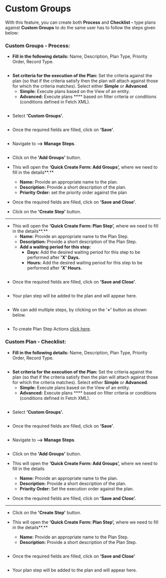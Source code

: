 # Custom Groups

With this feature, you can create both **Process** and **Checklist -** type plans against **Custom Groups** to do the same user has to follow the steps given below:

### **Custom Groups - Process:**

* **Fill in the following details:** Name, Description, Plan Type, Priority Order, Record Type.

<figure><img src="../../../../.gitbook/assets/Custom process_6.png" alt=""><figcaption></figcaption></figure>

* **Set criteria for the execution of the Plan:** Set the criteria against the plan (so that if the criteria satisfy then the plan will attach against those for which the criteria matches). Select either **Simple** or **Advanced**.
  * **Simple:** Execute plans based on the View of an entity.
  * **Advanced:** Execute plans **** based on filter criteria or conditions (conditions defined in Fetch XML).

<figure><img src="../../../../.gitbook/assets/Custom process_7.png" alt=""><figcaption></figcaption></figure>

* Select **'Custom Groups'.**

<figure><img src="../../../../.gitbook/assets/Custom process_8.png" alt=""><figcaption></figcaption></figure>

* Once the required fields are filled, click on **‘Save’**.

<figure><img src="../../../../.gitbook/assets/Custom process_9.png" alt=""><figcaption></figcaption></figure>

* Navigate to **-->** **Manage Steps**.

<figure><img src="../../../../.gitbook/assets/Custom process PLAN STEP_1.png" alt=""><figcaption></figcaption></figure>

* Click on the **'Add Groups'** button.



* This will open the **‘Quick Create Form: Add Groups’,** where we need to fill in the details**.**
  * **Name:** Provide an appropriate name to the plan.
  * **Description:** Provide a short description of the plan.
  * **Priority Order:** set the priority order against the plan



* Once the required fields are filled, click on **‘Save and Close’**.



* Click on the **'Create Step'** button.

****

* This will open the **‘Quick Create Form: Plan Step’,** where we need to fill in the details**.**
  * **Name:** Provide an appropriate name to the Plan Step.
  * **Description:** Provide a short description of the Plan Step.
  * **Add a waiting period for this step:**
    * **Days:** Add the desired waiting period for this step to be performed after **'X' Days.**
    * **Hours:** Add the desired waiting period for this step to be performed after **'X' Hours.**

<figure><img src="../../../../.gitbook/assets/Custom process PLAN STEP_3.png" alt=""><figcaption></figcaption></figure>

* Once the required fields are filled, click on **‘Save and Close’**.

<figure><img src="../../../../.gitbook/assets/Custom process PLAN STEP_4.png" alt=""><figcaption></figcaption></figure>

* Your plan step will be added to the plan and will appear here.

<figure><img src="../../../../.gitbook/assets/Custom process PLAN STEP_5.png" alt=""><figcaption></figcaption></figure>

* &#x20;We can add multiple steps, by clicking on the '**+'** button as shown below.&#x20;

<figure><img src="../../../../.gitbook/assets/Add Plan step part (1).png" alt=""><figcaption></figcaption></figure>

* To create Plan Step Actions [click here](https://docs.inogic.com/business-process-checklist/configuration/configuration-for-plans-process/plan-step-action).

### **Custom Plan - Checklist:**

* **Fill in the following details:** Name, Description, Plan Type, Priority Order, Record Type.

<figure><img src="../../../../.gitbook/assets/custom checklist plan_5.png" alt=""><figcaption></figcaption></figure>

* **Set criteria for the execution of the Plan:** Set the criteria against the plan (so that if the criteria satisfy then the plan will attach against those for which the criteria matches). Select either **Simple** or **Advanced**.
  * **Simple:** Execute plans based on the View of an entity.
  * **Advanced:** Execute plans **** based on filter criteria or conditions (conditions defined in Fetch XML).

<figure><img src="../../../../.gitbook/assets/custom checklist plan_6.png" alt=""><figcaption></figcaption></figure>

* Select **'Custom Groups'.**

<figure><img src="../../../../.gitbook/assets/custom checklist plan_7.png" alt=""><figcaption></figcaption></figure>

* Once the required fields are filled, click on **‘Save’**.

<figure><img src="../../../../.gitbook/assets/custom checklist plan_8.png" alt=""><figcaption></figcaption></figure>

* Navigate to **-->** **Manage Steps**.

<figure><img src="../../../../.gitbook/assets/custom checklist plan step_1.png" alt=""><figcaption></figcaption></figure>

* Click on the **'Add Groups'** button.



*   This will open the **‘Quick Create Form: Add Groups’,** where we need to fill in the details

    * **Name:** Provide an appropriate name to the plan.
    * **Description:** Provide a short description of the plan.
    * **Priority Order:** Set the execution order against the plan.


* Once the required fields are filled, click on **‘Save and Close’.**

****

* Click on the **'Create Step'** button.



* This will open the **‘Quick Create Form: Plan Step’,** where we need to fill in the details**.**
  * **Name:** Provide an appropriate name to the Plan Step.
  * **Description:** Provide a short description of the Plan Step.

<figure><img src="../../../../.gitbook/assets/custom checklist plan step_3 (1).png" alt=""><figcaption></figcaption></figure>

* Once the required fields are filled, click on **‘Save and Close’**

<figure><img src="../../../../.gitbook/assets/custom checklist plan step_4.png" alt=""><figcaption></figcaption></figure>

* Your plan step will be added to the plan and will appear here.

<figure><img src="../../../../.gitbook/assets/custom checklist plan step_5.png" alt=""><figcaption></figcaption></figure>
